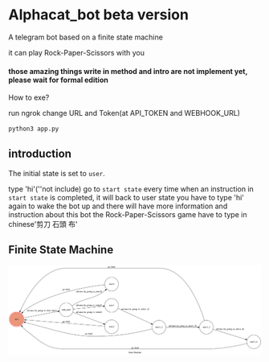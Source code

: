 # Alphacat_bot beta version

A telegram bot based on a finite state machine

it can play Rock-Paper-Scissors with you

#### those amazing things write in method and intro are not implement yet, please wait for formal edition  

How to exe?

run ngrok change URL and Token(at API_TOKEN and WEBHOOK_URL)
```sh
python3 app.py
```


## introduction
The initial state is set to `user`.

type 'hi'(''not include) go to `start state` 
every time when an instruction in `start state` is completed, it will back to user state
you have to type 'hi' again to wake the bot up
and there will have more information and instruction about this bot
the Rock-Paper-Scissors game have to type in chinese'剪刀 石頭 布'


## Finite State Machine
![fsm](./show-fsm.png)
